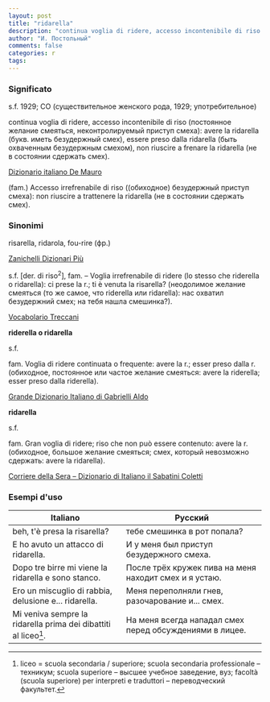 ```yaml
---
layout: post
title: "ridarella"
description: "continua voglia di ridere, accesso incontenibile di riso (постоянное желание смеяться, неконтролируемый приступ смеха): avere la ridarella (букв. иметь безудержный смех), essere preso dalla ridarella (быть охваченным безудержным смехом), non riuscire a frenare la ridarella (не в состоянии сдержать смех)."
author: "И. Постольный"
comments: false
categories: r
tags:
---
```


### Significato

s.f. 1929; CO (существительное женского рода, 1929; употребительное)

continua voglia di ridere, accesso incontenibile di riso (постоянное желание смеяться, неконтролируемый приступ смеха): avere la ridarella (букв. иметь безудержный смех), essere preso dalla ridarella (быть охваченным безудержным смехом), non riuscire a frenare la ridarella (не в состоянии сдержать смех).

[Dizionario italiano De Mauro](https://dizionario.internazionale.it/parola/ridarella)


(fam.) Accesso irrefrenabile di riso ((обиходное) безудержный приступ смеха): non riuscire a trattenere la ridarella (не в состоянии сдержать смех).

### Sinonimi

risarella, ridarola, fou-rire (фр.)

[Zanichelli Dizionari Più](https://dizionaripiu.zanichelli.it/cultura-e-attualita/le-parole-del-giorno/parola-del-giorno/ridarella__risarella__ridarola__fourire/)

s.f. [der. di riso<sup>2</sup>], fam. – Voglia irrefrenabile di ridere (lo stesso che riderella o ridarella): ci prese la r.; ti è venuta la risarella? (неодолимое желание смеяться (то же самое, что riderella или ridarella): нас охватил безудержний смех; на тебя нашла смешинка?).

[Vocabolario Treccani](https://www.treccani.it/vocabolario/risarella/)

**riderella o ridarella**

s.f.

fam. Voglia di ridere continuata o frequente: avere la r.; esser preso dalla r. (обиходное, постоянное или частое желание смеяться: avere la riderella; esser preso dalla riderella).

[Grande Dizionario Italiano di Gabrielli Aldo](https://www.grandidizionari.it/Dizionario_Italiano/parola/R/riderella.aspx?query=riderella)

**ridarella**

s.f.

fam. Gran voglia di ridere; riso che non può essere contenuto: avere la r. (обиходное, большое желание смеяться; смех, который невозможно сдержать: avere la ridarella).

[Corriere della Sera – Dizionario di Italiano il Sabatini Coletti](https://dizionari.corriere.it/dizionario_italiano/R/ridarella.shtml)

### Esempi d'uso

| Italiano | Русский |
|----------|---------|
|beh, t'è presa la risarella?|тебе смешинка в рот попала?|
|E ho avuto un attacco di ridarella.|И у меня был приступ безудержного смеха.|
|Dopo tre birre mi viene la ridarella e sono stanco.|После трёх кружек пива на меня находит смех и я устаю.|
|Ero un miscuglio di rabbia, delusione e... ridarella.|Меня переполняли гнев, разочарование и... смех.|
|Mi veniva sempre la ridarella prima dei dibattiti al liceo[^1].|На меня всегда нападал смех перед обсуждениями в лицее.|

[^1]: liceo = scuola secondaria / superiore; scuola secondaria professionale – техникум; scuola superiore – высшее учебное заведение, вуз; facoltà (scuola superiore) per interpreti e traduttori – переводческий факультет.